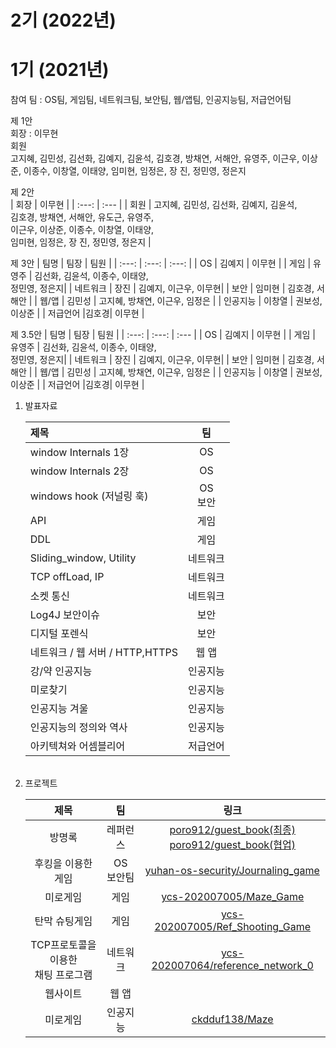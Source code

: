 # 2기 (2022년)

# 1기 (2021년)
참여 팀 : OS팀, 게임팀, 네트워크팀, 보안팀, 웹/앱팀, 인공지능팀, 저급언어팀   

제 1안    
회장 : 이무현   
회원   
고지혜, 김민성, 김선화, 김예지, 김윤석, 김호경, 방채연, 서해안, 유영주, 이근우, 이상준, 이종수, 이창열, 이태양, 임미현, 임정은, 장  진, 정민영, 정은지   

제 2안
</br>
| 회장 | 이무현 |
| :---: | :--- |
| 회원 | 고지혜, 김민성, 김선화, 김예지, 김윤석,</br> 김호경, 방채연, 서해안, 유도근, 유영주,</br> 이근우, 이상준, 이종수, 이창열, 이태양,</br> 임미현, 임정은, 장  진, 정민영, 정은지 |

제 3안
| 팀명 | 팀장 | 팀원 |
| :---: | :---: | :---: |
| OS | 김예지 | 이무현 |
| 게임 | 유영주 | 김선화, 김윤석, 이종수, 이태양,<br/> 정민영, 정은지| 
| 네트워크 | 장진 | 김예지, 이근우, 이무현|
| 보안 | 임미현 | 김호경, 서해안 |
| 웹/앱 | 김민성 | 고지혜, 방채연, 이근우, 임정은 |
| 인공지능 | 이창열 | 권보성, 이상준 |
| 저급언어 |김호경| 이무현 |

제 3.5안
| 팀명 | 팀장 | 팀원 |
| :---: | :---: | :--- |
| OS | 김예지 | 이무현 |
| 게임 | 유영주 | 김선화, 김윤석, 이종수, 이태양,<br/> 정민영, 정은지| 
| 네트워크 | 장진 | 김예지, 이근우, 이무현|
| 보안 | 임미현 | 김호경, 서해안 |
| 웹/앱 | 김민성 | 고지혜, 방채연, 이근우, 임정은 |
| 인공지능 | 이창열 | 권보성, 이상준 |
| 저급언어 |김호경| 이무현 |

<ol>
<li>발표자료</li>

| 제목 | 팀 |
| :--- | :---: |
| window Internals 1장 | OS |
| window Internals 2장 | OS |
| windows hook (저널링 훅)| OS </br>보안 |
| API | 게임 |
| DDL | 게임 |
| Sliding_window, Utility| 네트워크 |
| TCP offLoad, IP | 네트워크 |
| 소켓 통신 | 네트워크 |
| Log4J 보안이슈 | 보안 |
| 디지털 포렌식 | 보안 |
| 네트워크 / 웹 서버 / HTTP,HTTPS | 웹 앱 |
| 강/약 인공지능 | 인공지능 |
| 미로찾기 | 인공지능 |
| 인공지능 겨울 | 인공지능 |
| 인공지능의 정의와 역사 | 인공지능 |
| 아키텍쳐와 어셈블리어 | 저급언어 |
<br/>

<li>프로젝트</li>

| 제목 | 팀 | 링크 |
| :---: | :---: | :---: |
| 방명록 | 레퍼런스 | [poro912/guest_book(최종)](https://github.com/poro912/guest_book) </br> [poro912/guest_book(협업)](https://github.com/poro912/yuhan_guest_book/network) |
| 후킹을 이용한 게임 | OS </br> 보안팀 | [yuhan-os-security/Journaling_game](https://github.com/yuhan-os-security/Journaling_game) |
| 미로게임 | 게임 | [ycs-202007005/Maze_Game](https://github.com/ycs-202007005/Maze_Game) |
| 탄막 슈팅게임 | 게임 | [ycs-202007005/Ref_Shooting_Game](https://github.com/ycs-202007005/Ref_Shooting_Game) |
| TCP프로토콜을 이용한</br> 채팅 프로그램 | 네트워크 | [ycs-202007064/reference_network_0](https://github.com/ycs-202007064/reference_network_0) |
| 웹사이트 | 웹 앱 | []() |
| 미로게임 | 인공지능 | [ckdduf138/Maze](https://github.com/ckdduf138/Maze) |

</ol>
